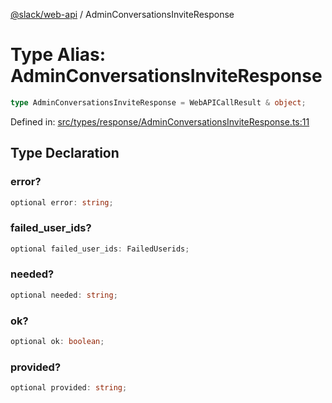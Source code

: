 [@slack/web-api](../index.md) / AdminConversationsInviteResponse

# Type Alias: AdminConversationsInviteResponse

```ts
type AdminConversationsInviteResponse = WebAPICallResult & object;
```

Defined in: [src/types/response/AdminConversationsInviteResponse.ts:11](https://github.com/slackapi/node-slack-sdk/blob/main/packages/web-api/src/types/response/AdminConversationsInviteResponse.ts#L11)

## Type Declaration

### error?

```ts
optional error: string;
```

### failed\_user\_ids?

```ts
optional failed_user_ids: FailedUserids;
```

### needed?

```ts
optional needed: string;
```

### ok?

```ts
optional ok: boolean;
```

### provided?

```ts
optional provided: string;
```
